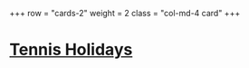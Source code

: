 +++
row = "cards-2"
weight = 2
class = "col-md-4 card"
+++

# [Tennis Holidays](/pages/tennis-holiday/)

